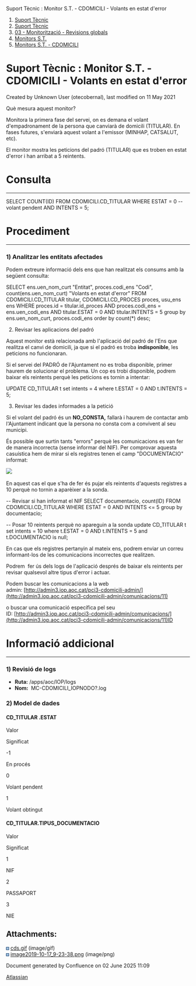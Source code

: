 Suport Tècnic : Monitor S.T. - CDOMICILI - Volants en estat d'error  

1.  [Suport Tècnic](index.html)
2.  [Suport Tècnic](13893782.html)
3.  [03 - Monitorització - Revisions globals](26313327.html)
4.  [Monitors S.T.](Monitors-S.T._41522177.html)
5.  [Monitors S.T. - CDOMICILI](Monitors-S.T.---CDOMICILI_128647215.html)

Suport Tècnic : Monitor S.T. - CDOMICILI - Volants en estat d'error
===================================================================

Created by Unknown User (otecobernal), last modified on 11 May 2021

Què mesura aquest monitor?

Monitora la primera fase del servei, on es demana el volant d'empadronament de la persona que canviarà de domicili (TITULAR). En fases futures, s'enviarà aquest volant a l'emissor (MINHAP, CATSALUT, etc).

El monitor mostra les peticions del padró (TITULAR) que es troben en estat d'error i han arribat a 5 reintents.

  

**Consulta**
============

* * *

SELECT COUNT(ID)
  FROM CDOMICILI.CD\_TITULAR
 WHERE ESTAT = 0 -- volant pendent
   AND INTENTS = 5;

**Procediment**
===============

* * *

### 1) Analitzar les entitats afectades

Podem extreure informació dels ens que han realitzat els consums amb la següent consulta:

SELECT ens.uen\_nom\_curt "Entitat", proces.codi\_ens "Codi", count(ens.uen\_nom\_curt) "Volants en estat d'error"
  FROM CDOMICILI.CD\_TITULAR titular, CDOMICILI.CD\_PROCES proces, usu\_ens ens
 WHERE proces.id = titular.id\_proces
   AND proces.codi\_ens = ens.uen\_codi\_ens
   AND titular.ESTAT = 0
   AND titular.INTENTS = 5
 group by ens.uen\_nom\_curt, proces.codi\_ens
 order by count(\*) desc;

  

2) Revisar les aplicacions del padró

Aquest monitor està relacionada amb l'aplicació del padró de l'Ens que realitza el canvi de domicili, ja que si el padró es troba **indisponible**, les peticions no funcionaran.

Si el servei del PADRÓ de l'Ajuntament no es troba disponible, primer haurem de solucionar el problema. Un cop es trobi disponible, podrem baixar els reintents perquè les peticions es tornin a intentar:

UPDATE CD\_TITULAR t
   set intents = 4
 where t.ESTAT = 0
   AND t.INTENTS = 5;

3) Revisar les dades informades a la petició

Si el volant del padró és un **NO\_CONSTA,** fallarà i haurem de contactar amb l'Ajuntament indicant que la persona no consta com a convivent al seu municipi.

És possible que surtin tants "errors" perquè les comunicacions es van fer de manera incorrecta (sense informar del NIF). Per comprovar aquesta casuística hem de mirar si els registres tenen el camp "DOCUMENTACIO" informat:

![](attachments/41523046/41523049.png)

En aquest cas el que s'ha de fer és pujar els reintents d'aquests registres a 10 perquè no tornin a aparèixer a la sonda.

\-- Revisar si han informat el NIF
SELECT documentacio, count(ID)
  FROM CDOMICILI.CD\_TITULAR
 WHERE ESTAT = 0
   AND INTENTS <= 5
 group by documentacio;
 
 
-- Posar 10 reintents perquè no apareguin a la sonda
update CD\_TITULAR t
   set intents = 10
 where t.ESTAT = 0
   AND t.INTENTS = 5
   and t.DOCUMENTACIO is null;

En cas que els registres pertanyin al mateix ens, podrem enviar un correu informant-los de les comunicacions incorrectes que realitzen.

Podrem  fer ús dels logs de l'aplicació després de baixar els reintents per revisar qualsevol altre tipus d'error i actuar.

Podem buscar les comunicacions a la web admin: [http://admin3.iop.aoc.cat/pci3-cdomicili-admin/](http://admin3.iop.aoc.cat/pci3-cdomicili-admin/comunicacions/11)

o buscar una comunicació específica pel seu ID: [http://admin3.iop.aoc.cat/pci3-cdomicili-admin/comunicacions/](http://admin3.iop.aoc.cat/pci3-cdomicili-admin/comunicacions/11)ID

  

  

**Informació addicional**
=========================

* * *

### 1) Revisió de logs

*   **Ruta:** /apps/aoc/IOP/logs
*   **Nom:**  MC-CDOMICILI\_IOPNODO?.log

### 2) Model de dades

#### CD\_TITULAR .ESTAT

Valor

Significat

\-1

En procés

0

Volant pendent

1

Volant obtingut

#### CD\_TITULAR.TIPUS\_DOCUMENTACIO

Valor

Significat

1

NIF

2

PASSAPORT

3

NIE

Attachments:
------------

![](images/icons/bullet_blue.gif) [cds.gif](attachments/41523046/41523047.gif) (image/gif)  
![](images/icons/bullet_blue.gif) [image2019-10-17\_9-23-38.png](attachments/41523046/41523049.png) (image/png)  

Document generated by Confluence on 02 June 2025 11:09

[Atlassian](http://www.atlassian.com/)